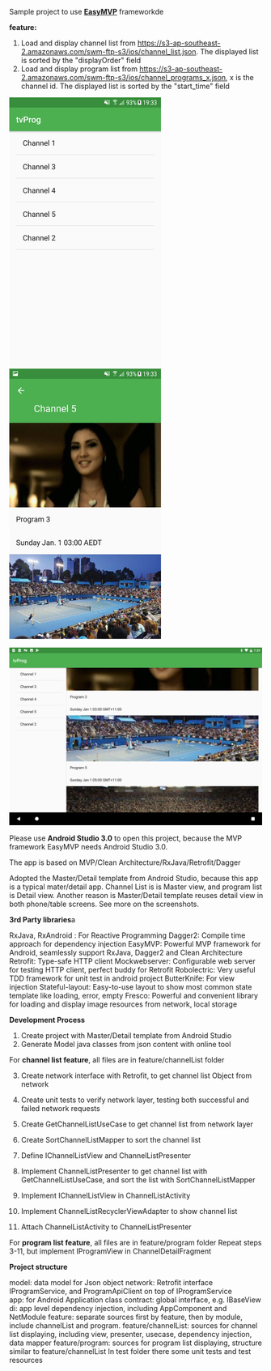Sample project to use [**EasyMVP**](https://github.com/6thsolution/EasyMVP) frameworkde

**feature:**
1. Load and display channel list from https://s3-ap-southeast-2.amazonaws.com/swm-ftp-s3/ios/channel_list.json. The displayed list is sorted by the "displayOrder" field
2. Load and display program list from https://s3-ap-southeast-2.amazonaws.com/swm-ftp-s3/ios/channel_programs_x.json, x is the channel id. The displayed list is sorted by the "start_time" field

<img src="https://raw.githubusercontent.com/leonard2014/tvProgram_android/screenshot/screenshot/channel_list.png" width="300"> <img src="https://raw.githubusercontent.com/leonard2014/tvProgram_android/screenshot/screenshot/program_list.png" width="300">

<img src="https://raw.githubusercontent.com/leonard2014/tvProgram_android/screenshot/screenshot/tablet.png" width="500">

Please use **Android Studio 3.0** to open this project, because the MVP framework EasyMVP needs Android Studio 3.0. 

The app is based on MVP/Clean Architecture/RxJava/Retrofit/Dagger

Adopted the Master/Detail template from Android Studio, because this app is a typical mater/detail app. Channel List is is Master view, and program list is Detail view. Another reason is Master/Detail template reuses detail view in both phone/table screens. See more on the screenshots. 

**3rd Party libraries**a

RxJava, RxAndroid : For Reactive Programming
Dagger2: Compile time approach for dependency injection
EasyMVP: Powerful MVP framework for Android, seamlessly support RxJava, Dagger2 and Clean Architecture
Retrofit: Type-safe HTTP client
Mockwebserver: Configurable web server for testing HTTP client, perfect buddy for Retrofit
Robolectric: Very useful TDD framework for unit test in android project
ButterKnife: For view injection
Stateful-layout: Easy-to-use layout to show most common state template like loading, error, empty
Fresco: Powerful and convenient library for loading and display image resources from network, local storage 

**Development Process**

1. Create project with Master/Detail template from Android Studio
2. Generate Model java classes from json content with online tool

For **channel list feature**, all files are in feature/channelList folder

3. Create network interface with Retrofit, to get channel list Object from network

4. Create unit tests to verify network layer, testing both successful and failed network requests

5. Create GetChannelListUseCase to get channel list from network layer

6. Create SortChannelListMapper to sort the channel list 

7. Define IChannelListView and ChannelListPresenter

8. Implement ChannelListPresenter to get channel list with GetChannelListUseCase, and sort the list with SortChannelListMapper

9. Implement IChannelListView in ChannelListActivity

10. Implement ChannelListRecyclerViewAdapter to show channel list

11. Attach ChannelListActivity to ChannelListPresenter

For **program list feature**, all files are in feature/program folder
Repeat steps 3-11, but implement IProgramView in ChannelDetailFragment

**Project structure**

model: data model for Json object
network: Retrofit interface IProgramService, and ProgramApiClient on top of IProgramService  
app: for Android Application class
contract: global interface, e.g. IBaseView
di: app level dependency injection, including AppComponent and NetModule
feature: separate sources first by feature, then by module, include channelList and program.
feature/channelList: sources for channel list displaying, including view, presenter, usecase, dependency injection, data mapper
feature/program: sources for program list displaying, structure similar to feature/channelList
In test folder there some unit tests and test resources 


